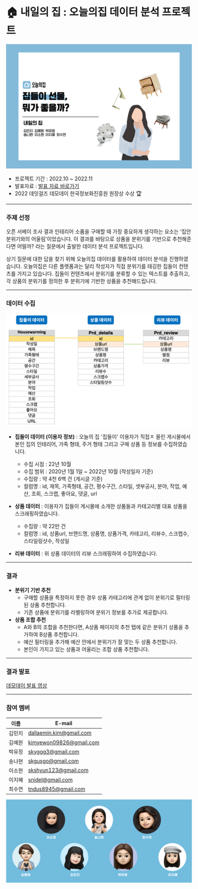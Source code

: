 # 🏠 내일의 집 : 오늘의집 데이터 분석 프로젝트
![main](main_img.png)

- 프로젝트 기간 : 2022.10 ~ 2022.11
- 발표자료 : [발표 자료 바로가기](nae_house_pt.pdf)
- 2022 데잇걸즈 데모데이 한국정보화진흥원 원장상 수상 🏆




---
### 주제 선정
오픈 서베이 조사 결과 인테리어 소품을 구매할 때 가장 중요하게 생각하는 요소는 ‘집안 분위기와의 어울림’이었습니다. 
이 결과를 바탕으로 상품을 분위기를 기반으로 추천해준다면 어떨까? 라는 질문에서 출발한 데이터 분석 프로젝트입니다.

상기 질문에 대한 답을 찾기 위해 오늘의집 데이터를 활용하여 데이터 분석을 진행하였습니다. 
오늘의집은 다른 플랫폼과는 달리 작성자가 직접 분위기를 태깅한 집들이 컨텐츠를 가지고 있습니다. 
집들이 컨텐츠에서 분위기를 분류할 수 있는 텍스트를 추출하고, 각 상품의 분위기를 정의한 후 분위기에 기반한 상품을 추천해드립니다.

---
### 데이터 수집
![schema](schem_img.png)

- **집들이 데이터 (이용자 정보)** : 오늘의 집 '집들이' 이용자가 직접ㅈ 올린 게시물에서 본인 집의 인테리어, 가족 형태, 주거 형태 그리고 구매 상품 등 정보를 수집하였습니다.
  - 수집 시점 : 22년 10월  
  - 수집 범위 : 2020년 1월 1일 ~ 2022년 10월 (작성일자 기준)
  - 수집량 : 약 4천 6백 건 (게시글 기준)
  - 컬럼명 : id, 제목, 가족형태, 공간, 평수구간, 스타일, 셋부공사, 분야, 작업, 예산, 조회, 스크랩, 좋아요, 댓글, url
  
- **상품 데이터** : 이용자가 집들이 게시물에 소개한 상품들과 카테고리별 대표 상품을 스크래핑하였습니다.
  - 수집량 : 약 22만 건  
  - 컬럼명 : id, 상품url, 브랜드명, 상품명, 상품가격, 카테고리, 리뷰수, 스크랩수, 스타일링샷수, 작성일

- **리뷰 데이터** : 위 상품 데이터의 리뷰 스크래핑하여 수집하였습니다.

---
### 결과
- **분위기 기반 추천**
    - 구매할 상품을 특정하지 못한 경우 상품 카테고리에 관계 없이 분위기로 필터링된 상품 추천합니다.
    - 기존 상품에 분위기를 라벨링하여 분위기 정보를 추가로 제공합니다.
- **상품 조합 추천**
    - A와 B의 조합을 추천한다면, A상품 페이지의 추천 탭에 같은 분위기 상품을 추가하여 B상품 추천합니다.
    - 예산 필터링을 추가해 예산 안에서 분위기가 잘 맞는 두 상품 추천합니다.
    - 본인이 가지고 있는 상품과 어울리는 조합 상품 추천합니다.

---
### 결과 발표
[데모데이 발표 영상](https://drive.google.com/file/d/174-3qwHxanEfM5FY-H3GO69z1xc-Fe79/view)


---
### 참여 멤버

| 이름     | E-mail              |
|----------|--------------------|
| 김민지    | dallaemin.kim@gmail.com   |
| 김예원    | kimyewon09826@gmail.com  |
| 박유정    | skyggg3@gmail.com|
| 송나현    | skgusgo@gmail.com|
| 이소현    | skshyun123@gmail.com|
| 이지혜    | snidel@gmail.com|
| 최수연    | tndus8945@gmail.com|


![members](members_img.png)




